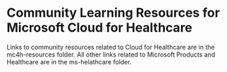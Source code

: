 # Community Learning Resources for Microsoft Cloud for Healthcare

Links to community resources related to Cloud for Healthcare are in the mc4h-resources folder.
All other links related to Microsoft Products and Healthcare are in the ms-helathcare folder.
